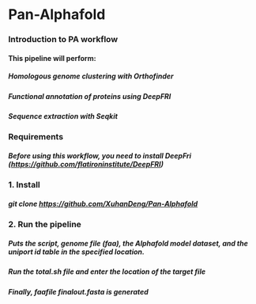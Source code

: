 # Pan-Alphafold
### Introduction to PA workflow
#### This pipeline will perform:
##### Homologous genome clustering with Orthofinder 
##### Functional annotation of proteins using DeepFRI
##### Sequence extraction with Seqkit
### Requirements
##### Before using this workflow, you need to install DeepFri (https://github.com/flatironinstitute/DeepFRI)

### 1. Install
##### git clone https://github.com/XuhanDeng/Pan-Alphafold

### 2. Run the pipeline
##### Puts the script, genome file (faa), the Alphafold model dataset, and the uniport id table in the specified location.
##### Run the total.sh file and enter the location of the target file
##### Finally, faafile finalout.fasta is generated
